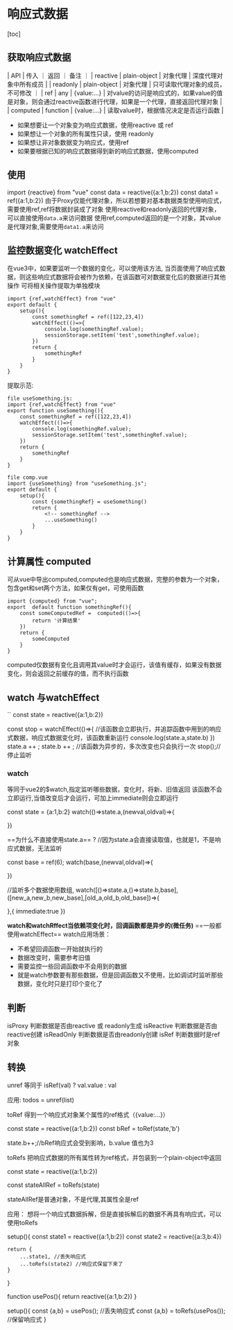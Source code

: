 # 响应式数据

[toc]

## 获取响应式数据

|      API        |       传入      ｜      返回      ｜    备注      ｜
|    reactive     |   plain-object  |     对象代理    |    深度代理对象中所有成员 |
|    readonly     |   plain-object  |     对象代理    |    只可读取代理对象的成员，不可修改 ｜
|    ref          |       any       |   {value:...}   |    对value的访问是响应式的，如果value的值是对象，则会通过reactive函数进行代理，如果是一个代理，直接返回代理对象 |
|     computed    |    function     |   {value:...}   |    读取value时，根据情况决定是否运行函数 |

+ 如果想要让一个对象变为响应式数据，使用reactive 或 ref
+ 如果想让一个对象的所有属性只读，使用 readonly
+ 如果想让非对象数据变为响应式，使用ref
+ 如果要根据已知的响应式数据得到新的响应式数据，使用computed

## 使用

import {reactive} from "vue"
const data = reactive({a:1,b:2})
const data1 = ref({a:1,b:2})
由于Proxy仅能代理对象，所以若想要对基本数据类型使用响应式，需要使用ref,ref将数据封装成了对象
使用reactive和readonly返回的代理对象，可以直接使用``data.a``来访问数据
使用ref,computed返回的是一个对象，其value是代理对象,需要使用``data1.a``来访问

## 监控数据变化 watchEffect

在vue3中，如果要监听一个数据的变化，可以使用该方法,
当页面使用了响应式数据，则这些响应式数据将会被作为依赖，在该函数可对数据变化后的数据进行其他操作
可将相关操作提取为单独模块


    import {ref,watchEffect} from "vue"
    export default {
        setup(){
            const somethingRef = ref([122,23,4])
            watchEffect(()=>{
                console.log(somethingRef.value);
                sessionStorage.setItem('test',somethingRef.value);
            })
            return {
                somethingRef
            }
        }
    }

提取示范:


    file useSomething.js:
    import {ref,watchEffect} from "vue"
    export function useSomething(){
        const somethingRef = ref([122,23,4])
        watchEffect(()=>{
            console.log(somethingRef.value);
            sessionStorage.setItem('test',somethingRef.value);
        })
        return {
            somethingRef
        }
    }

    file comp.vue
    import {useSomething} from "useSomething.js";
    export default {
        setup(){
            const {somethingRef} = useSomething()
            return {
                <!-- somethingRef -->
                ...useSomething()
            }
        }
    }


## 计算属性 computed

可从vue中导出computed,computed也是响应式数据，完整的参数为一个对象，包含get和set两个方法，如果仅有get，可使用函数


    import {computed} from "vue";
    export  default function somethingRef(){
        const someComputedRef =  computed(()=>{
            return '计算结果'
        })
        return {
            someComputed
        }
    }

computed仅数据有变化且调用其value时才会运行，该值有缓存，如果没有数据变化，则会返回之前缓存的值，而不执行函数



## watch 与watchEffect
``
const state = reactive({a:1,b:2})

const stop = watchEffect(()=>{
    //该函数会立即执行，并追踪函数中用到的响应式数据，响应式数据变化时，该函数重新运行
    console.log(state.a,state.b)
})
state.a ++ ;
state.b ++ ;
//该函数为异步的，多次改变也只会执行一次
stop();//停止监听


### watch

等同于vue2的$watch,指定监听哪些数据，变化时，将新、旧值返回
该函数不会立即运行,当值改变后才会运行，可加上immediate则会立即运行

const state = {a:1,b:2}
watch(()=>state.a,(newval,oldval)=>{

})

==为什么不直接使用state.a== ? 
//因为state.a会直接读取值，也就是1，不是响应式数据，无法监听

const base = ref(6);
watch(base,(newval,oldval)=>{

})

//监听多个数据使用数组,
watch([()=>state.a,()=>state.b,base],([new_a,new_b,new_base],[old_a,old_b,old_base])=>{

},{
    immediate:true
})
   

**watch和watchRffect当依赖项变化时，回调函数都是异步的(微任务)**
==一般都使用watchEffect==
watch应用场景：

+ 不希望回调函数一开始就执行的
+ 数据改变时，需要参考旧值
+ 需要监控一些回调函数中不会用到的数据
 + 就是watch参数要有那些数据，但是回调函数又不使用，比如调试时监听那些数据，变化时只是打印个变化了

## 判断

 isProxy 判断数据是否由reactive 或 readonly生成
 isReactive 判断数据是否由reactive创建
 isReadOnly 判断数据是否由readonly创建
 isRef 判断数据时是ref对象


## 转换

 unref 等同于 isRef(val) ? val.value : val

 应用:
 todos = unref(list)


toRef 得到一个响应式对象某个属性的ref格式（{value:...}）

const state = reactive({a:1,b:2})
const bRef = toRef(state,'b')

state.b++;//bRef响应式会受到影响，b.value 值也为3

toRefs 把响应式数据的所有属性转为ref格式，并包装到一个plain-object中返回

const state = reactive({a:1,b:2})

const stateAllRef = toRefs(state)

stateAllRef是普通对象，不是代理,其属性全是ref

应用：
想将一个响应式数据拆解，但是直接拆解后的数据不再具有响应式，可以使用toRefs

setup(){
    const state1 = reactive({a:1,b:2})
    const state2 = reactive({a:3,b:4})
    
    return {
        ...state1, //丢失响应式
        ...toRefs(state2) //响应式保留下来了
    }
}

function usePos(){
    return reactive({a:1,b:2})
}

setup(){
    const {a,b} = usePos(); //丢失响应式
    const {a,b} = toRefs(usePos()); //保留响应式
}
